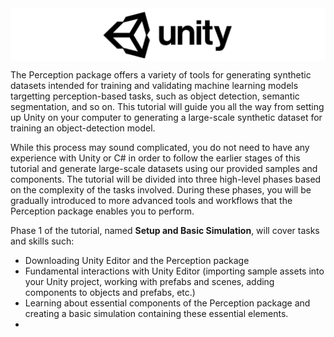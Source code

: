 <img src="com.unity.perception/Documentation~/images/unity-wide.png" align="middle" width="3000"/>

The Perception package offers a variety of tools for generating synthetic datasets intended for training and validating machine learning models targetting perception-based tasks, such as object detection, semantic segmentation, and so on. This tutorial will guide you all the way from setting up Unity on your computer to generating a large-scale synthetic dataset for training an object-detection model. 

While this process may sound complicated, you do not need to have any experience with Unity or C# in order to follow the earlier stages of this tutorial and generate large-scale datasets using our provided samples and components. The tutorial will be divided into three high-level phases based on the complexity of the tasks involved. During these phases, you will be gradually introduced to more advanced tools and workflows that the Perception package enables you to perform. 

Phase 1 of the tutorial, named **Setup and Basic Simulation**, will cover tasks and skills such:
 * Downloading Unity Editor and the Perception package
 * Fundamental interactions with Unity Editor (importing sample assets into your Unity project, working with prefabs and scenes, adding components to objects and prefabs, etc.)
 * Learning about essential components of the Perception package and creating a basic simulation containing these essential elements.
 * 
